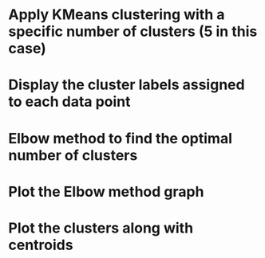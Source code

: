 # Apply KMeans clustering with a specific number of clusters (5 in this case)
# Display the cluster labels assigned to each data point
# Elbow method to find the optimal number of clusters
# Plot the Elbow method graph
# Plot the clusters along with centroids
